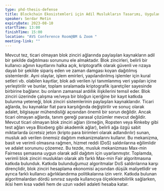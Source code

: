 ```yaml
---
type: phd-thesis-defense
title: Blockchain Ekosistemleri için Adil Muslukların Tasarımı, Uygulanması ve Analizi
speaker: Serdar Metin
expiryDate: 2023-08-10
startTime: 13:00
finishTime: 15:00
location: "AVS Conference Room@BM & Zoom "
meeting-link: ""
---
```

Mevcut tez, ticari olmayan blok zinciri ağlarında paylaşılan kaynakların adil bir şekilde dağıtılması sorununu ele almaktadır. Blok zincirleri, belirli bir kullanıcı ağının kayıtlarını halka açık, kriptografik olarak güvenli ve rızaya dayalı bir şekilde sipariş eden ve zaman damgası koyan dağıtılmış sistemlerdir. Ayni olaylar, işlem emirleri, yapılandırılmış işlemler için kural setleri vb. olabilen kayıtlar, blok adı verilen iyi tanımlanmış veri yapıları içine yerleştirilir ve bunlar, toplam sıralamada kriptografik işaretçiler sayesinde birbirine bağlanır. bu onların zamansal ardıllık ilişkilerini temsil eder. Blok zinciri üzerinde çalışma ve/veya bir bloğun içeriğine bir kayıt katkıda bulunma yeteneği, blok zinciri sistemlerinin paylaşılan kaynaklarıdır. Ticari ağlarda, bu kaynaklar fiat para karşılığında değiştirilir ve sonuç olarak adalet, bilgisayar mühendisliği açısından önemli bir sorun değildir. Ancak ticari olmayan ağlarda, tanım gereği parasal çözümler mevcut değildir. Mevcut ticari olmayan blok zinciri ağları (örneğin, Ropsten veya Rinkeby gibi test ağları veya Bloxberg gibi akademik ağlar), belirli ağa özgü sabit miktarlarda ücretsiz jeton (kripto para birimleri olarak adlandırılır) sunan, musluk adı verilen önemsiz dağıtım mekanizmalarını kullanır. Bu mekanizma, basit ve verimli olmasına rağmen, hizmet reddi (DoS) saldırılarına eğilimlidir ve adalet sorununu çözemez. Bu tezde, musluk mekanizması Max-min Fairness şemasına uygun olarak adil dağıtım için uyarlanmıştır. Toplamda, verimli blok zinciri muslukları olarak altı farklı Max-min Fair algoritmasına katkıda bulunduk. Katkıda bulunduğumuz algoritmalar DoS saldırılarına karşı dirençlidir, blok zinciri hesaplama ekonomisi açısından düşük maliyetlidir ve ayrıca farklı kullanıcı ağırlıklandırma politikalarına izin verir. Katkıda bulunan algoritmalardan dördü sınırsız sayıda kullanıcıya ölçeklenebilirlik sağlarken, ikisi hem kısa vadeli hem de uzun vadeli adaleti hesaba katar.